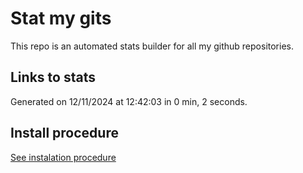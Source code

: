 # Stat my gits

This repo is an automated stats builder for all my github repositories.

## Links to stats


Generated on 12/11/2024 at 12:42:03 in 0 min, 2 seconds.

## Install procedure

[See instalation procedure](./src/install.md)

